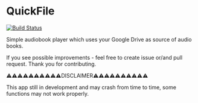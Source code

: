 QuickFile 
==========================
[![Build Status](https://travis-ci.org/Yurssoft/QuickFile.svg?branch=master)](https://travis-ci.org/Yurssoft/QuickFile)

Simple audiobook player which uses your Google Drive as source of audio books.

If you see possible improvements - feel free to create issue or/and pull request. Thank you for contributing.

⚠⚠⚠⚠⚠⚠⚠⚠⚠⚠DISCLAIMER⚠⚠⚠⚠⚠⚠⚠⚠⚠⚠

This app still in development and may crash from time to time, some functions may not work properly.
